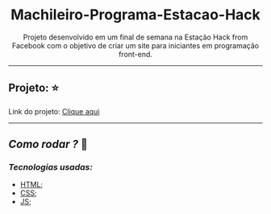 <h1 align="center">Machileiro-Programa-Estacao-Hack</h1>
<p align="center">Projeto desenvolvido em um final de semana na Estação Hack from Facebook com o objetivo de criar um site para iniciantes em programação front-end.</p>

*******
## Projeto: ⭐️

Link do projeto: [Clique aqui](https://alessandra-nastassja.github.io/PROJECT-Machileiro-Programa-ESTACAO-HACK/)

*******
## *Como rodar ?* 🚀
### *Tecnologias usadas:*
- [HTML]();
- [CSS]();
- [JS]();
